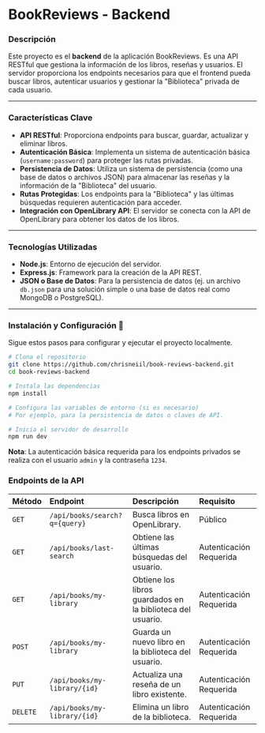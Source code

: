 # BookReviews - Backend

### Descripción
Este proyecto es el **backend** de la aplicación BookReviews. Es una API RESTful que gestiona la información de los libros, reseñas y usuarios. El servidor proporciona los endpoints necesarios para que el frontend pueda buscar libros, autenticar usuarios y gestionar la "Biblioteca" privada de cada usuario.

---

### Características Clave

- **API RESTful**: Proporciona endpoints para buscar, guardar, actualizar y eliminar libros.
- **Autenticación Básica**: Implementa un sistema de autenticación básica (`username:password`) para proteger las rutas privadas.
- **Persistencia de Datos**: Utiliza un sistema de persistencia (como una base de datos o archivos JSON) para almacenar las reseñas y la información de la "Biblioteca" del usuario.
- **Rutas Protegidas**: Los endpoints para la "Biblioteca" y las últimas búsquedas requieren autenticación para acceder.
- **Integración con OpenLibrary API**: El servidor se conecta con la API de OpenLibrary para obtener los datos de los libros.

---

### Tecnologías Utilizadas

- **Node.js**: Entorno de ejecución del servidor.
- **Express.js**: Framework para la creación de la API REST.
- **JSON o Base de Datos**: Para la persistencia de datos (ej. un archivo `db.json` para una solución simple o una base de datos real como MongoDB o PostgreSQL).

---

### Instalación y Configuración 🚀

Sigue estos pasos para configurar y ejecutar el proyecto localmente.

```bash
# Clona el repositorio
git clone https://github.com/chrisneiil/book-reviews-backend.git
cd book-reviews-backend

# Instala las dependencias
npm install

# Configura las variables de entorno (si es necesario)
# Por ejemplo, para la persistencia de datos o claves de API.

# Inicia el servidor de desarrollo
npm run dev
```
**Nota**: La autenticación básica requerida para los endpoints privados se realiza con el usuario `admin` y la contraseña `1234`.
### Endpoints de la API

| Método | Endpoint | Descripción | Requisito |
| :--- | :--- | :--- | :--- |
| `GET` | `/api/books/search?q={query}` | Busca libros en OpenLibrary. | Público |
| `GET` | `/api/books/last-search` | Obtiene las últimas búsquedas del usuario. | Autenticación Requerida |
| `GET` | `/api/books/my-library` | Obtiene los libros guardados en la biblioteca del usuario. | Autenticación Requerida |
| `POST`| `/api/books/my-library` | Guarda un nuevo libro en la biblioteca del usuario. | Autenticación Requerida |
| `PUT` | `/api/books/my-library/{id}` | Actualiza una reseña de un libro existente. | Autenticación Requerida |
| `DELETE`| `/api/books/my-library/{id}` | Elimina un libro de la biblioteca. | Autenticación Requerida |